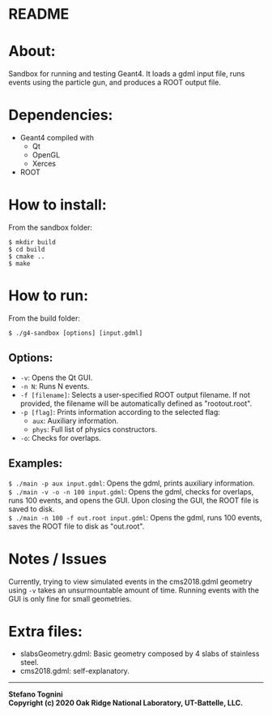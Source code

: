 
README
======



# About:

Sandbox for running and testing Geant4. It loads a gdml input file, runs events
using the particle gun, and produces a ROOT output file.



# Dependencies:


* Geant4 compiled with
  * Qt
  * OpenGL
  * Xerces
* ROOT



# How to install:

From the sandbox folder:

```
$ mkdir build  
$ cd build  
$ cmake ..  
$ make
```


# How to run:

From the build folder:

```
$ ./g4-sandbox [options] [input.gdml]
```

## Options:

* `-v`: Opens the Qt GUI.
* `-n N`: Runs N events.  
* `-f [filename]`: Selects a user-specified ROOT output filename. If not provided, the filename will be automatically defined as "rootout.root".   
* `-p [flag]`: Prints information according to the selected flag:   
  * `aux`: Auxiliary information.   
  * `phys`: Full list of physics constructors.   
* `-o`: Checks for overlaps.

## Examples:  

`$ ./main -p aux input.gdml`: Opens the gdml, prints auxiliary information.  
`$ ./main -v -o -n 100 input.gdml`: Opens the gdml, checks for overlaps, runs 100 events, and opens the GUI. Upon closing the GUI, the ROOT file is saved to disk.  
`$ ./main -n 100 -f out.root input.gdml`: Opens the gdml, runs 100 events, saves the ROOT file to disk as "out.root".



# Notes / Issues

Currently, trying to view simulated events in the cms2018.gdml geometry using `-v` takes an
unsurmountable amount of time. Running events with the GUI is only fine for small geometries.



# Extra files:

* slabsGeometry.gdml: Basic geometry composed by 4 slabs of stainless steel.
* cms2018.gdml: self-explanatory.


___
**Stefano Tognini**  
**Copyright (c) 2020 Oak Ridge National Laboratory, UT-Battelle, LLC.**
